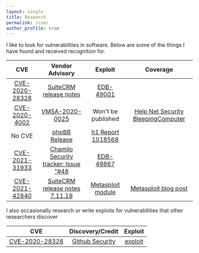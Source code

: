 ```yaml
---
layout: single
title: Research
permalink: /cve/
author_profile: true
---
```


I like to look for vulnerabilities in software. Below are some of the things I have found and received recognition for. 

|  CVE  |  Vendor Advisory  |  Exploit  |  Coverage  |
| :---: | :---------------: | :-------: | :--------: |
| [CVE-2020-28328](https://cve.mitre.org/cgi-bin/cvename.cgi?name=CVE-2020-28328) | [SuiteCRM release notes](https://suitecrm.com/suitecrm-7-11-17-7-10-28-lts-versions-released/) | [EDB-49001](https://www.exploit-db.com/exploits/49001) |
|[CVE-2020-4002](https://cve.mitre.org/cgi-bin/cvename.cgi?name=CVE-2020-4002)|[VMSA-2020-0025](https://www.vmware.com/security/advisories/VMSA-2020-0025.html)|Won't be published | [Help Net Security](https://www.helpnetsecurity.com/2020/11/20/vulnerabilities-esxi-hypervisor/) [BleepingComputer](https://www.bleepingcomputer.com/news/security/vmware-releases-fix-for-critical-esxi-workstation-vulnerability/)
| No CVE | [phpBB Release](https://www.phpbb.com/community/viewtopic.php?f=14&t=2573416) | [h1 Report 1018568](https://hackerone.com/reports/1018568)
| [CVE-2021-31933](https://cve.mitre.org/cgi-bin/cvename.cgi?name=CVE-2021-31933) | [Chamilo Security tracker: Issue "#48](https://support.chamilo.org/projects/1/wiki/Security_issues#Issue-48-2021-04-17-Critical-impact-high-risk-Remote-Code-Execution) | [EDB-49867](https://www.exploit-db.com/exploits/49867)
| [CVE-2021-42840](https://cve.mitre.org/cgi-bin/cvename.cgi?name=CVE-2021-42840) | [SuiteCRM release notes 7.11.19](https://suitecrm.com/time-to-upgrade-suitecrm-7-11-19-7-10-30-lts-released/) | [Metasploit module](https://github.com/rapid7/metasploit-framework/blob/master/modules/exploits/linux/http/suitecrm_log_file_rce.rb) | [Metasploit blog post](https://www.rapid7.com/blog/post/2021/06/04/metasploit-wrap-up-115/)

I also occasionally research or write exploits for vulnerabilities that other researchers discover

|  CVE  |  Discovery/Credit  |  Exploit  |
| :---: | :---------------: | :-------: |
| [CVE-2020-28328](https://cve.mitre.org/cgi-bin/cvename.cgi?name=CVE-2020-28328) | [Github Security](https://securitylab.github.com/research/Ubuntu-gdm3-accountsservice-LPE/) | [exploit](https://gist.github.com/mcorybillington/5f8c531555b80fdaec025111e8f1e940)
